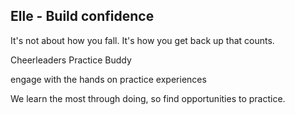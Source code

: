 ## Elle - Build confidence

It's not about how you fall. It's how you get back up that counts.

Cheerleaders
Practice Buddy

engage with the hands on practice experiences

We learn the most through doing, so find opportunities to practice.